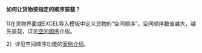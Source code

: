 #### 如何让货物按指定的顺序装载？

1\)在货物界面或EXCEL导入模板中定义货物的“空间顺序”。空间顺序数值越大，越先装载，详见[空间顺序](https://doc.zhuangxiang.com/page/goods/load/load-order.html)介绍。

2）详见空间顺序功能的[案例介绍](https://doc.zhuangxiang.com/work/xian-hou-zhuang-zai.html)。

